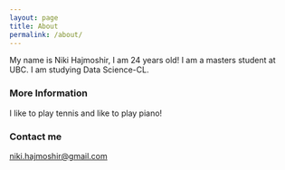 ```yaml
---
layout: page
title: About
permalink: /about/
---
```


My name is Niki Hajmoshir, I am 24 years old! 
I am a masters student at UBC.
I am studying Data Science-CL.



### More Information

I like to play tennis and like to play piano!
### Contact me

[niki.hajmoshir@gmail.com](mailto:niki.hajmoshir@gmail.com)